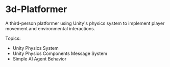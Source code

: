 # 3d-Platformer
 
A third-person platformer using Unity's physics system to implement player movement and environmental interactions.

Topics:
- Unity Physics System
- Unity Physics Components Message System
- Simple AI Agent Behavior
